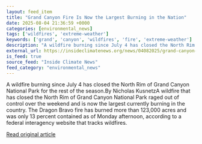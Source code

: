 ```yaml
---
layout: feed_item
title: "Grand Canyon Fire Is Now the Largest Burning in the Nation"
date: 2025-08-04 21:36:59 +0000
categories: [environmental_news]
tags: ['wildfires', 'extreme-weather']
keywords: ['grand', 'canyon', 'wildfires', 'fire', 'extreme-weather']
description: "A wildfire burning since July 4 has closed the North Rim of Grand Canyon National Park for the rest of the season"
external_url: https://insideclimatenews.org/news/04082025/grand-canyon-fire-largest-in-nation/
is_feed: true
source_feed: "Inside Climate News"
feed_category: "environmental_news"
---
```


A wildfire burning since July 4 has closed the North Rim of Grand Canyon National Park for the rest of the season.By Nicholas KusnetzA wildfire that has closed the North Rim of Grand Canyon National Park raged out of control over the weekend and is now the largest currently burning in the country. The Dragon Bravo fire has burned more than 123,000 acres and was only 13 percent contained as of Monday afternoon, according to a federal interagency website that tracks wildfires.

[Read original article](https://insideclimatenews.org/news/04082025/grand-canyon-fire-largest-in-nation/)
